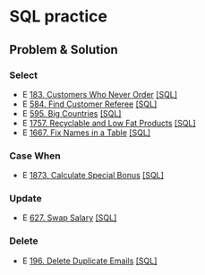 # SQL practice

## Problem & Solution

### Select
- E [183. Customers Who Never Order](https://leetcode.com/problems/customers-who-never-order/?envType=study-plan&id=sql-i) [[SQL]](https://github.com/come880412/Leetcode_practice/blob/main/Solution_SQL/0183.txt)
- E [584. Find Customer Referee](https://leetcode.com/problems/find-customer-referee/?envType=study-plan&id=sql-i) [[SQL]](https://github.com/come880412/Leetcode_practice/blob/main/Solution_SQL/0584.txt)
- E [595. Big Countries](https://leetcode.com/problems/big-countries/?envType=study-plan&id=sql-i)  [[SQL]](https://github.com/come880412/Leetcode_practice/blob/main/Solution_SQL/0595.txt)
- E [1757. Recyclable and Low Fat Products](https://leetcode.com/problems/recyclable-and-low-fat-products/?envType=study-plan&id=sql-i) [[SQL]](https://github.com/come880412/Leetcode_practice/blob/main/Solution_SQL/1757.txt)
- E [1667. Fix Names in a Table](https://leetcode.com/problems/fix-names-in-a-table/description/?envType=study-plan&id=sql-i) [[SQL]](https://github.com/come880412/Leetcode_practice/blob/main/Solution_SQL/1667.txt)

### Case When
- E [1873. Calculate Special Bonus](https://leetcode.com/problems/calculate-special-bonus/?envType=study-plan&id=sql-i) [[SQL]](https://github.com/come880412/Leetcode_practice/blob/main/Solution_SQL/1873.txt)

### Update
- E [627. Swap Salary](https://leetcode.com/problems/swap-salary/?envType=study-plan&id=sql-i) [[SQL]](https://github.com/come880412/Leetcode_practice/blob/main/Solution_SQL/0627.txt)

### Delete
- E [196. Delete Duplicate Emails](https://leetcode.com/problems/delete-duplicate-emails/description/?envType=study-plan&id=sql-i) [[SQL]](https://github.com/come880412/Leetcode_practice/blob/main/Solution_SQL/0196.txt)